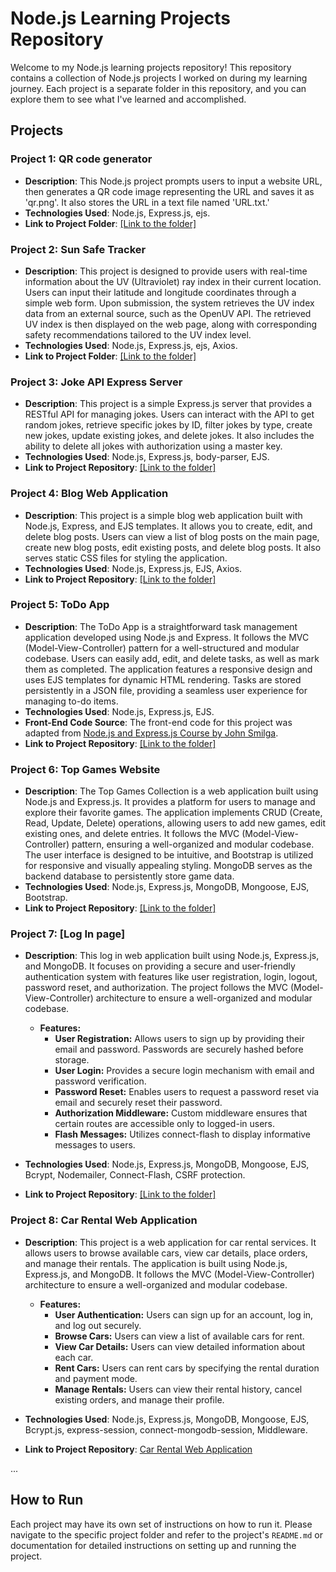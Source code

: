 # Node.js Learning Projects Repository

Welcome to my Node.js learning projects repository! This repository contains a collection of Node.js projects I worked on during my learning journey. Each project is a separate folder in this repository, and you can explore them to see what I've learned and accomplished.

## Projects

### Project 1: QR code generator
- **Description**: This Node.js project prompts users to input a website URL, then generates a QR code image representing the URL and saves it as 'qr.png'. It also stores the URL in a text file named 'URL.txt.'
- **Technologies Used**: Node.js, Express.js, ejs.
- **Link to Project Folder**: [[Link to the folder]](https://github.com/ishwar-ikm/basic-node-projects/tree/main/QR-code-generator)

### Project 2: Sun Safe Tracker
- **Description**: This project is designed to provide users with real-time information about the UV (Ultraviolet) ray index in their current location. Users can input their latitude and longitude coordinates through a simple web form. Upon submission, the system retrieves the UV index data from an external source, such as the OpenUV API. The retrieved UV index is then displayed on the web page, along with corresponding safety recommendations tailored to the UV index level.
- **Technologies Used**: Node.js, Express.js, ejs, Axios.
- **Link to Project Folder**: [[Link to the folder]](https://github.com/ishwar-ikm/basic-node-projects/tree/main/Sun%20Safe%20Tracker)

### Project 3: Joke API Express Server
- **Description**: This project is a simple Express.js server that provides a RESTful API for managing jokes. Users can interact with the API to get random jokes, retrieve specific jokes by ID, filter jokes by type, create new jokes, update existing jokes, and delete jokes. It also includes the ability to delete all jokes with authorization using a master key.
- **Technologies Used**: Node.js, Express.js, body-parser, EJS.
- **Link to Project Repository**: [[Link to the folder]](https://github.com/ishwar-ikm/basic-node-projects/tree/main/JokeAPI)

### Project 4: Blog Web Application
- **Description**: This project is a simple blog web application built with Node.js, Express, and EJS templates. It allows you to create, edit, and delete blog posts. Users can view a list of blog posts on the main page, create new blog posts, edit existing posts, and delete blog posts. It also serves static CSS files for styling the application.
- **Technologies Used**: Node.js, Express.js, EJS, Axios.
- **Link to Project Repository**: [[Link to the folder]](https://github.com/ishwar-ikm/basic-node-projects/tree/main/Blog%20Web%20Application)

### Project 5: ToDo App
- **Description**: The ToDo App is a straightforward task management application developed using Node.js and Express. It follows the MVC (Model-View-Controller) pattern for a well-structured and modular codebase. Users can easily add, edit, and delete tasks, as well as mark them as completed. The application features a responsive design and uses EJS templates for dynamic HTML rendering. Tasks are stored persistently in a JSON file, providing a seamless user experience for managing to-do items.
- **Technologies Used**: Node.js, Express.js, EJS.
- **Front-End Code Source**: The front-end code for this project was adapted from [Node.js and Express.js Course by John Smilga](https://github.com/john-smilga/node-express-course/tree/main/03-task-manager/final/public).
- **Link to Project Repository**: [[Link to the folder]](https://github.com/ishwar-ikm/basic-node-projects/tree/main/ToDo%20app)

### Project 6: Top Games Website
- **Description**: The Top Games Collection is a web application built using Node.js and Express.js. It provides a platform for users to manage and explore their favorite games. The application implements CRUD (Create, Read, Update, Delete) operations, allowing users to add new games, edit existing ones, and delete entries. It follows the MVC (Model-View-Controller) pattern, ensuring a well-organized and modular codebase. The user interface is designed to be intuitive, and Bootstrap is utilized for responsive and visually appealing styling. MongoDB serves as the backend database to persistently store game data.
- **Technologies Used**: Node.js, Express.js, MongoDB, Mongoose, EJS, Bootstrap.
- **Link to Project Repository**: [[Link to the folder]](https://github.com/ishwar-ikm/basic-node-projects/tree/main/Top%20games)

### Project 7: [Log In page]
- **Description**: This log in web application built using Node.js, Express.js, and MongoDB. It focuses on providing a secure and user-friendly authentication system with features like user registration, login, logout, password reset, and authorization. The project follows the MVC (Model-View-Controller) architecture to ensure a well-organized and modular codebase.

    - **Features:**
      - **User Registration:** Allows users to sign up by providing their email and password. Passwords are securely hashed before storage.
      - **User Login:** Provides a secure login mechanism with email and password verification.
      - **Password Reset:** Enables users to request a password reset via email and securely reset their password.
      - **Authorization Middleware:** Custom middleware ensures that certain routes are accessible only to logged-in users.
      - **Flash Messages:** Utilizes connect-flash to display informative messages to users.

- **Technologies Used**: Node.js, Express.js, MongoDB, Mongoose, EJS, Bcrypt, Nodemailer, Connect-Flash, CSRF protection.
- **Link to Project Repository**: [[Link to the folder]](https://github.com/ishwar-ikm/basic-node-projects/tree/main/Log%20In%20page)


### Project 8: Car Rental Web Application

- **Description**: This project is a web application for car rental services. It allows users to browse available cars, view car details, place orders, and manage their rentals. The application is built using Node.js, Express.js, and MongoDB. It follows the MVC (Model-View-Controller) architecture to ensure a well-organized and modular codebase.

    - **Features:**
      - **User Authentication:** Users can sign up for an account, log in, and log out securely.
      - **Browse Cars:** Users can view a list of available cars for rent.
      - **View Car Details:** Users can view detailed information about each car.
      - **Rent Cars:** Users can rent cars by specifying the rental duration and payment mode.
      - **Manage Rentals:** Users can view their rental history, cancel existing orders, and manage their profile.

- **Technologies Used**: Node.js, Express.js, MongoDB, Mongoose, EJS, Bcrypt.js, express-session, connect-mongodb-session, Middleware.

- **Link to Project Repository**: [Car Rental Web Application]()

...

## How to Run

Each project may have its own set of instructions on how to run it. Please navigate to the specific project folder and refer to the project's `README.md` or documentation for detailed instructions on setting up and running the project.
